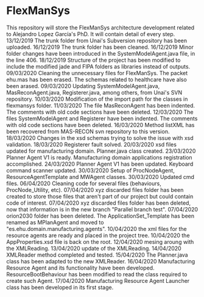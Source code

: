 # FlexManSys
This repository will store the FlexManSys architecture development related to Alejandro Lopez García's PhD.
It will contain detail of every step.
13/12/2019 The trunk folder from Unai's Subversion repository has been uploaded.
16/12/2019 The trunk folder has been cleaned.
16/12/2019 Minor folder changes have been introduced in the SystemModelAgent.java file, in the line 406.
18/12/2019 Structure of the project has been modified to include the modified jade and FIPA folders as libraries instead of outputs.
09/03/2020 Cleaning the unnecessary files for FlexManSys. The packet ehu.mas has been erased. The schemas related to healthcare have also been arased. 
09/03/2020 Updating SystemModelAgent.java, MasReconAgent.java, Registerer.java, among others, from Unai's SVN repository.
10/03/2020 Modification of the import path for the classes in flexmansys folder.
11/03/2020 The file MasReconAgent has been indented. The comments with old code sections have been deleted.
12/03/2020 The files SystemModelAgent and Registerer have been indented. The comments with old code sections have been deleted.
16/03/2020 Method listXML has been recovered from MAS-RECON svn repository to this version.
18/03/2020 Changes in the xsd schemas trying to solve the issue with xsd validation.
18/03/2020 Registerer fault solved.
20/03/2020 xsd files updated for manufacturing domain. Planner.java class created.
23/03/2020 Planner Agent V1 is ready. Manufacturing domain applications registration accomplished.
24/03/2020 Planner Agent V1 has been updated. Keyboard command scanner updated.
30/03/2020 Setup of ProcNodeAgent, ResourceAgentTemplate and MWAgent classes.
30/03/2020 Updated cmd files.
06/04/2020 Cleaning code for several files (behaviours, ProcNode_Utility, etc).
07/04/2020 xyz discarded files folder has been created to store those files that aren't part of our project but could contain code of interest.
07/04/2020 xyz discarded files folder has been deleted, now that information is in the new branch "Parallel branch test".
07/04/2020 orion2030 folder has been deleted. The ApplicationSet_Template has been renamed as MPlanAgent and moved to "es.ehu.domain.manufacturing.agents".
10/04/2020 the xml files for the resource agents are ready and placed in the project tree.
10/04/2020 the AppProperties.xsd file is back on the root.
12/04/2020 mesing aroung with the XMLReading.
13/04/2020 update of the XMLReading.
14/04/2020 XMLReader method completed and tested.
15/04/2020 The Planner.java class has been adapted to the new XMLReader.
16/04/2020 Manufacturing Resource Agent and its functionality have been developed. ResourceBootBehaviour has been modified to read the class required to create such Agent.
17/04/2020 Manufacturing Resource Agent Launcher class has been developed in its first stage.
